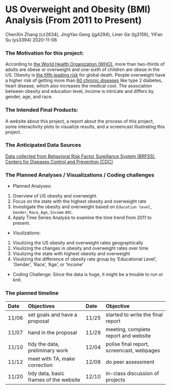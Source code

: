 US Overweight and Obesity (BMI) Analysis (From 2011 to Present)
================
ChenXin Zhang (cz2634), JingYao Geng (jg4294), Liner Ge (lg3156), YiFan
Su (ys3394)
2020-11-06

### The Motivation for this project:

According to [the World Health Organization
(WHO)](https://www.who.int/news-room/fact-sheets/detail/obesity-and-overweight),
more than two-thirds of adults are obese or overweight and one-sixth of
children are obese in the US. Obesity is [the fifth leading
risk](https://easo.org/media-portal/statistics/) for global death.
People overweight have a higher risk of getting more than [60 chronic
diseases](https://www.healthline.com/health/obesity-facts) like type 2
diabetes, heart disease, which also increases the medical cost. The
association between obesity and education level, income is intricate and
differs by gender, age, and race.

### The Intended Final Products:

A website about this project, a report about the process of this
project, some interactivity plots to visualize results, and a screencast
illustrating this project.

### The Anticipated Data Sources

[Data collected from Behavioral Risk Factor Sureillance System
(BRFSS)](https://chronicdata.cdc.gov/Behavioral-Risk-Factors/BRFSS-Table-of-Overweight-and-Obesity-BMI-/fqb7-mgjf),
[Centers for Diseases Control and Prevention
(CDC)](https://www.cdc.gov/obesity/data/prevalence-maps.html#age)

### The Planned Analyses / Visualizations / Coding challenges

  - Planned Analyses:

<!-- end list -->

1.  Overview of US obesity and overweight.
2.  Focus on the state with the highest obesity and overweight rate
3.  Investigate the obesity and overweight based on `Education level`,
    `Gender`, `Race`, `Age`, `Income` etc.
4.  Apply Time Series Analysis to examine the time trend from 2011 to
    present.

<!-- end list -->

  - Visulizations:

<!-- end list -->

1.  Visulizing the US obesity and overweight rates geographically
2.  Visulizing the changes in obesity and overweight rates over time
3.  Visulizing the state with highest obesity and overweight
4.  Visulizing the difference of obesity rate group by ‘Educational
    Level’, ‘Gender’, ‘Race’, ‘Age’, or ‘Income’

<!-- end list -->

  - Coding Challenge: Since the data is huge, it might be a trouble to
    run or knit.

### The planned timeline

| Date | Objectives                             | Date | Objective                                 |
| :----- | :------------------------------------- | :----- | :---------------------------------------- |
| 11/06  | set goals and have a proposal          | 11/25  | started to write the final report         |
| 11/07  | hand in the proposal                   | 11/29  | meeting, complete report and website      |
| 11/10  | tidy the data, preliminary work        | 12/04  | polise final report, screencast, webpages |
| 11/12  | meet with TA, make correction          | 12/08  | do peer assessment                        |
| 11/20  | tidy data, basic frames of the website | 12/10  | in-class discussion of projects           |
